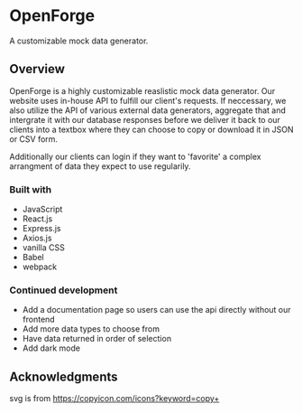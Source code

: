 # OpenForge

A customizable mock data generator.

## Overview

OpenForge is a highly customizable reaslistic mock data generator.
Our website uses in-house API to fulfill our client's requests. If neccessary, we also utilize the API of various external data generators, aggregate that and intergrate it with our database responses before we deliver it back to our clients into a textbox where they can choose to copy or download it in JSON or CSV form.

Additionally our clients can login if they want to 'favorite' a complex arrangment of data they expect to use regularily.

### Built with

- JavaScript
- React.js
- Express.js
- Axios.js
- vanilla CSS
- Babel
- webpack

### Continued development

- Add a documentation page so users can use the api directly without our frontend
- Add more data types to choose from
- Have data returned in order of selection
- Add dark mode

## Acknowledgments

svg is from https://copyicon.com/icons?keyword=copy+

